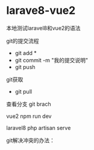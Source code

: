 # larave8-vue2


本地测试laravel8和vue2的语法

git的提交流程
* git add * 
* git commit -m "我的提交说明"
* git push 


git获取

* git pull 

查看分支
git brach


vue2
npm run dev



laravel8
php artisan serve


git解决冲突的办法：
